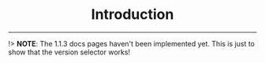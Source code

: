 <h1 align="center">Introduction</h1>

---

!> **NOTE**: The 1.1.3 docs pages haven't been implemented yet. This is just to show that the version selector works!
